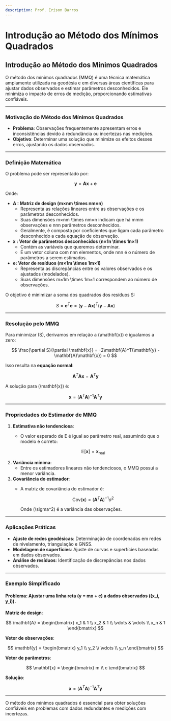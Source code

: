 ```yaml
---
description: Prof. Erison Barros
---
```


# Introdução ao Método dos Mínimos Quadrados

## Introdução ao Método dos Mínimos Quadrados

O método dos mínimos quadrados (MMQ) é uma técnica matemática amplamente utilizada na geodésia e em diversas áreas científicas para ajustar dados observados e estimar parâmetros desconhecidos. Ele minimiza o impacto de erros de medição, proporcionando estimativas confiáveis.

***

### Motivação do Método dos Mínimos Quadrados

* **Problema**: Observações frequentemente apresentam erros e inconsistências devido à redundância ou incertezas nas medições.
* **Objetivo**: Determinar uma solução que minimize os efeitos desses erros, ajustando os dados observados.

***

### Definição Matemática

O problema pode ser representado por:

$$
\mathbf{y} = \mathbf{A}\mathbf{x} + \mathbf{e}
$$

Onde:

* **A : Matriz de design (m×nm \times nm×n)**
  * Representa as relações lineares entre as observações e os parâmetros desconhecidos.
  * Suas dimensões m×nm \times nm×n indicam que há mmm observações e nnn parâmetros desconhecidos.
  * Geralmente, é composta por coeficientes que ligam cada parâmetro desconhecido a cada equação de observação.
* **x : Vetor de parâmetros desconhecidos (n×1n \times 1n×1)**
  * Contém as variáveis que queremos determinar.
  * É um vetor coluna com nnn elementos, onde nnn é o número de parâmetros a serem estimados.
* **e: Vetor de resíduos (m×1m \times 1m×1)**
  * Representa as discrepâncias entre os valores observados e os ajustados (modelados).
  * Suas dimensões m×1m \times 1m×1 correspondem ao número de observações.

O objetivo é minimizar a soma dos quadrados dos resíduos S:

$$
S = \mathbf{e}^T \mathbf{e} = (\mathbf{y} - \mathbf{A}\mathbf{x})^T (\mathbf{y} - \mathbf{A}\mathbf{x})
$$

***

### Resolução pelo MMQ

Para minimizar (S), derivamos em relação a (\mathbf{x}) e igualamos a zero:

$$
\frac{\partial S}{\partial \mathbf{x}} = -2\mathbf{A}^T(\mathbf{y} - \mathbf{A}\mathbf{x}) = 0
$$

Isso resulta na **equação normal**:

$$
\mathbf{A}^T\mathbf{A}\mathbf{x} = \mathbf{A}^T\mathbf{y}
$$

A solução para (\mathbf{x}) é:

$$
\mathbf{x} = (\mathbf{A}^T\mathbf{A})^{-1}\mathbf{A}^T\mathbf{y}
$$

***

### Propriedades do Estimador de MMQ

1. **Estimativa não tendenciosa**:
   *   O valor esperado de E é igual ao parâmetro real, assumindo que o modelo é correto:

       $$
       \mathbb{E}[\mathbf{x}] = \mathbf{x}_{\text{real}}
       $$
2. **Variância mínima**:
   * Entre os estimadores lineares não tendenciosos, o MMQ possui a menor variância.
3. **Covariância do estimador**:
   *   A matriz de covariância do estimador é:

       $$
       \text{Cov}(\mathbf{x}) = (\mathbf{A}^T\mathbf{A})^{-1}\sigma^2
       $$

       Onde (\sigma^2) é a variância das observações.

***

### Aplicações Práticas

* **Ajuste de redes geodésicas**: Determinação de coordenadas em redes de nivelamento, triangulação e GNSS.
* **Modelagem de superfícies**: Ajuste de curvas e superfícies baseadas em dados observados.
* **Análise de resíduos**: Identificação de discrepâncias nos dados observados.

***

### Exemplo Simplificado

#### Problema: Ajustar uma linha reta (y = mx + c) a dados observados ((x\_i, y\_i)).

**Matriz de design**:

$$
\mathbf{A} = 
\begin{bmatrix}
x_1 & 1 \\
x_2 & 1 \\
\vdots & \vdots \\
x_n & 1
\end{bmatrix}
$$

**Vetor de observações**:

$$
\mathbf{y} = 
\begin{bmatrix}
y_1 \\
y_2 \\
\vdots \\
y_n
\end{bmatrix}
$$

**Vetor de parâmetros**:

$$
\mathbf{x} = 
\begin{bmatrix}
m \\
c
\end{bmatrix}
$$

**Solução**:

$$
\mathbf{x} = (\mathbf{A}^T\mathbf{A})^{-1}\mathbf{A}^T\mathbf{y}
$$

***

O método dos mínimos quadrados é essencial para obter soluções confiáveis em problemas com dados redundantes e medições com incertezas.
